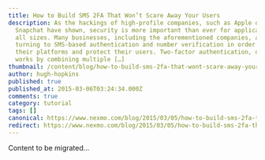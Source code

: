 ```yaml
---
title: How to Build SMS 2FA That Won’t Scare Away Your Users
description: As the hackings of high-profile companies, such as Apple or
  Snapchat have shown, security is more important than ever for applications of
  all sizes. Many businesses, including the aforementioned companies, are
  turning to SMS-based authentication and number verification in order to secure
  their platforms and protect their users. Two-factor authentication, or 2FA,
  works by combining multiple […]
thumbnail: /content/blog/how-to-build-sms-2fa-that-wont-scare-away-your-users/Manyellingatcomputer-1.jpg
author: hugh-hopkins
published: true
published_at: 2015-03-06T03:24:34.000Z
comments: true
category: tutorial
tags: []
canonical: https://www.nexmo.com/blog/2015/03/05/how-to-build-sms-2fa-that-wont-scare-away-your-users
redirect: https://www.nexmo.com/blog/2015/03/05/how-to-build-sms-2fa-that-wont-scare-away-your-users
---
```


Content to be migrated...
